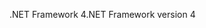 <span data-ttu-id="c7bb8-101">.NET Framework 4</span><span class="sxs-lookup"><span data-stu-id="c7bb8-101">.NET Framework version 4</span></span>